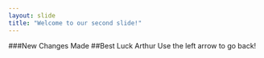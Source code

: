 ```yaml
---
layout: slide
title: "Welcome to our second slide!"
---
```

###New Changes Made 
##Best Luck Arthur
Use the left arrow to go back!
